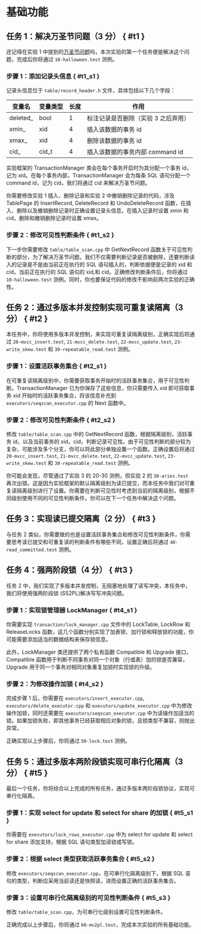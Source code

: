# 基础功能

## 任务 1：解决万圣节问题（3 分） { #t1 }

还记得在实验 1 中提到的[万圣节问题](../lab1/2-basic.md#t1_s3)吗，本次实验的第一个任务便是解决这个问题，完成后你将通过 `10-halloween.test` 测例。

### 步骤 1：添加记录头信息 { #t1_s1 }

记录头信息位于 `table/record_header.h` 文件，具体包括以下几个字段：

| 变量名    | 变量类型 | 长度 | 作用                                |
| --------- | -------- | ---- | ----------------------------------- |
| deleted\_ | bool     | 1    | 标注记录是否删除（实验 3 之后弃用） |
| xmin\_    | xid      | 4    | 插入该数据的事务 id                 |
| xmax\_    | xid      | 4    | 删除该数据的事务 id                 |
| cid\_     | cid_t    | 4    | 插入该数据的事务内部 command id     |

实验框架的 TransactionManager 类会在每个事务开启时为其分配一个事务 id，记为 xid。在每个事务内部，TransactionManager 会为每条 SQL 语句分配一个 command id，记为 cid，我们将通过 cid 来解决万圣节问题。

你需要修改实验 1 插入、删除记录和实验 2 中撤销删除记录的代码，涉及 TablePage 的 InsertRecord, DeleteRecord 和 UndoDeleteRecord 函数，在插入、删除以及撤销删除记录时正确设置记录头信息，在插入记录时设置 xmin 和 cid，删除和撤销删除记录时设置 xmax。

### 步骤 2：修改可见性判断条件 { #t1_s2 }

下一步你需要修改 `table/table_scan.cpp` 中 GetNextRecord 函数关于可见性判断的部分，为了解决万圣节问题，我们不仅需要判断记录是否被删除，还要判断读入的记录是不是由当前正在执行的 SQL 语句插入的，判断依据便是记录的 xid 和 cid，当前正在执行的 SQL 语句的 xid,和 cid。正确修改判断条件后，你将通过`10-halloween.test` 测例。同时，你也要保证代码的修改不影响前两次实验的正确性。

## 任务 2：通过多版本并发控制实现可重复读隔离（3 分） { #t2 }

本任务中，你将使用多版本并发控制，来实现可重复读隔离级别，正确实现后将通过 `20-mvcc_insert.test`, `21-mvcc_delete.test`, `22-mvcc_update.test`, `23-write_skew.test` 和 `30-repeatable_read.test` 测例。

### 步骤 1：设置活跃事务集合 { #t2_s1 }

在可重复读隔离级别中，你需要获取事务开始时的活跃事务集合，用于可见性判断。TransactionManager 已为你保存了这些信息，你只需要传入 xid 即可获取事务 xid 开始时的活跃事务集合，将该信息补充到 `executors/seqscan_executor.cpp` 的 Next 函数中。

### 步骤 2：修改可见性判断条件 { #t2_s2 }

修改 `table/table_scan.cpp` 中的 GetNextRecord 函数，根据隔离级别，活跃事务 id，以及当前事务的 xid，cid，判断记录可见性。由于可见性判断的部分较为复杂，可能涉及多个分支，你可以将此部分单独设置一个函数。正确设置后将通过`20-mvcc_insert.test`, `21-mvcc_delete.test`, `22-mvcc_update.test`, `23-write_skew.test` 和 `30-repeatable_read.test` 测例。

你可能会发现，尽管通过了实验 3 的 20-30 测例，但实验 2 的 `30-aries.test` 再次出错。这是因为实验框架的默认隔离级别为读已提交，而本任务中我们对可重复读隔离级别进行了设置。你需要在判断可见性时考虑到当前的隔离级别，根据不同级别使用不同的可见性判断条件。你可以在下一个任务中解决这个问题。

## 任务 3：实现读已提交隔离（2 分） { #t3 }

与任务 2 类似，你需要做的也是设置活跃事务集合和修改可见性判断条件，你需要思考读已提交和可重复读的判断条件有哪些不同，设置正确后将通过 `40-read_committed.test` 测例。

## 任务 4：强两阶段锁（4 分） { #t3 }

任务 2 中，我们实现了多版本并发控制，无阻塞地处理了读写冲突，本任务中，我们将使用强两阶段锁 (SS2PL)解决写写冲突问题。

### 步骤 1：实现锁管理器 LockManager { #t4_s1 }

你需要实现 `transaction/lock_manager.cpp` 文件中的 LockTable, LockRow 和 ReleaseLocks 函数，这几个函数分别实现了加表锁、加行锁和释放锁的功能，你可能需要添加适当的数据结构来保存锁信息。

此外，LockManager 类还提供了两个私有函数 Compatible 和 Upgrade 接口，Compatible 函数用于判断不同事务对同一个对象（行或表）加的锁是否兼容，Upgrade 用于同一个事务对相同对象重复加锁时实现锁的升级。

### 步骤 2：为修改操作加锁 { #t4_s2 }

完成步骤 1 后，你需要在 `executors/insert_executor.cpp`, `executors/delete_executor.cpp` 和 `executors/update_executor.cpp` 中为修改操作加锁，同时还需要在 `executors/seqscan_executor.cpp` 中为读操作加适当的锁。如果加锁失败，即其他事务已经获取相应对象的锁，且锁类型不兼容，则抛出异常。

正确实现以上步骤后，你将通过 `50-lock.test` 测例。

## 任务 5：通过多版本两阶段锁实现可串行化隔离（3 分） { #t5 }

最后一个任务，你将综合以上完成的所有任务，通过多版本两阶段锁协议，实现可串行化隔离。

### 步骤 1：实现 select for update 和 select for share 的加锁 { #t5_s1 }

你需要在 `executors/lock_rows_executor.cpp` 中为 select for update 和 select for share 添加支持，根据 SQL 语句类型加读锁或写锁。

### 步骤 2：根据 select 类型获取活跃事务集合 { #t5_s2 }

修改 `executors/seqscan_executor.cpp`，在可串行化隔离级别下，根据 SQL 语句的类型，判断应采用当前读还是快照读，进而设置正确的活跃事务集合。

### 步骤 3：设置可串行化隔离级别的可见性判断条件 { #t5_s3 }

修改 `table/table_scan.cpp`，为可串行化级别设置可见性判断条件。

正确完成以上步骤后，你将通过 `60-mv2pl.test`，完成本次实验的所有基础功能。
